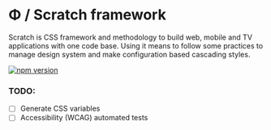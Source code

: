 # Φ / Scratch framework
Scratch is CSS framework and methodology to build web, mobile and TV applications with one code base. Using it means to follow some practices to manage design system and make configuration based cascading styles.

[![npm version](https://badge.fury.io/js/%40rackai%2Fscratch.svg)](https://badge.fury.io/js/%40rackai%2Fscratch)

### TODO:
- [ ] Generate CSS variables
- [ ] Accessibility (WCAG) automated  tests